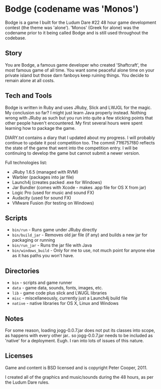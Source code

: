Bodge (codename was 'Monos')
============================

Bodge is a game I built for the Ludum Dare #22 48 hour game development contest (the theme was 'alone'). 'Monos' (Greek for alone) was the codename prior to it being called Bodge and is still used throughout the codebase.

Story
-----

You are Bodge, a famous game developer who created 'Shaftcraft', the most famous game of all time. You want some peaceful alone time on your private island but those darn fanboys keep ruining things. You decide to remain alone at all costs.

Tech and Tools
--------------

Bodge is written in Ruby and uses JRuby, Slick and LWJGL for the magic. My conclusion so far? I might just learn Java properly instead. Nothing wrong with JRuby as such but you run into quite a few sticking points that other people haven't encountered. My first several hours were spent learning how to package the game.

DIARY.txt contains a diary that I updated about my progress. I will probably continue to update it post competition too. The commit 71f6757f80 reflects the state of the game that went into the competition entry. I will be continuing to develop the game but cannot submit a newer version.

Full technologies list:

* JRuby 1.6.5 (managed with RVM)
* Warbler (packages into jar file)
* Launch4j (creates packed .exe for Windows)
* Jar Bundler (comes with Xcode - makes .app file for OS X from jar)
* Logic Pro (used for music and sound FX)
* Audacity (used for sound FX)
* VMware Fusion (for testing on Windows)

Scripts
-------

* `bin/run` - Runs game under JRuby directly
* `bin/build_jar` - Removes old jar file (if any) and builds a new jar for packaging or running
* `bin/run_jar` - Runs the jar file with Java
* `bin/windows_build` - Only for me to use, not much point for anyone else as it has paths you won't have.

Directories
-----------

* `bin` - scripts and game runner
* `data` - game data, sounds, fonts, images, etc.
* `lib` - game code plus slick and LWJGL libraries
* `misc` - miscellaneously, currently just a Launch4j build file
* `native` - native libraries for OS X, Linux and Windows

Notes
-----

For some reason, loading jogg-0.0.7.jar does not put its classes into
scope, as happens with every other jar.. so jogg-0.0.7.jar needs to be
included as 'native' for a deployment. Eugh. I ran into lots of issues of this
nature.

Licenses
--------

Game and content is BSD licensed and is copyright Peter Cooper, 2011.

I created all of the graphics and music/sounds during the 48 hours, as per the Ludum Dare rules.